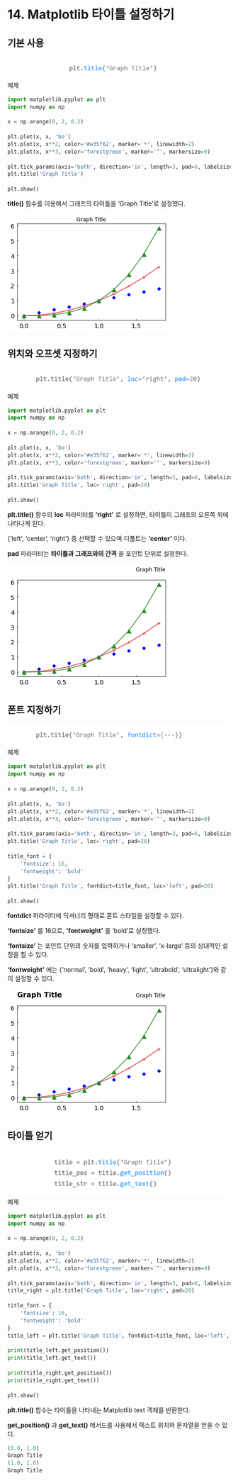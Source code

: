 # 14. Matplotlib 타이틀 설정하기
## 기본 사용
![](Images/2023-05-06-17-49-01.png)
예제  
```python
import matplotlib.pyplot as plt
import numpy as np

x = np.arange(0, 2, 0.2)

plt.plot(x, x, 'bo')
plt.plot(x, x**2, color='#e35f62', marker='*', linewidth=2)
plt.plot(x, x**3, color='forestgreen', marker='^', markersize=9)

plt.tick_params(axis='both', direction='in', length=3, pad=6, labelsize=14)
plt.title('Graph Title')

plt.show()
```
**title()** 함수를 이용해서 그래프의 타이틀을 ‘Graph Title’로 설정했다.

![](Images/2023-05-06-17-49-46.png)

## 위치와 오프셋 지정하기
![](Images/2023-05-06-17-50-04.png)
예제  
```python
import matplotlib.pyplot as plt
import numpy as np

x = np.arange(0, 2, 0.2)

plt.plot(x, x, 'bo')
plt.plot(x, x**2, color='#e35f62', marker='*', linewidth=2)
plt.plot(x, x**3, color='forestgreen', marker='^', markersize=9)

plt.tick_params(axis='both', direction='in', length=3, pad=6, labelsize=14)
plt.title('Graph Title', loc='right', pad=20)

plt.show()
```

**plt.title()** 함수의 **loc** 파라미터를 **‘right’** 로 설정하면, 타이틀이 그래프의 오른쪽 위에 나타나게 된다.

{‘left’, ‘center’, ‘right’} 중 선택할 수 있으며 디폴트는 **‘center’** 이다.

**pad** 파라미터는 **타이틀과 그래프와의 간격** 을 포인트 단위로 설정한다.

![](Images/2023-05-06-17-51-35.png)

## 폰트 지정하기
![](Images/2023-05-06-17-51-47.png)
예제  
```python
import matplotlib.pyplot as plt
import numpy as np

x = np.arange(0, 2, 0.2)

plt.plot(x, x, 'bo')
plt.plot(x, x**2, color='#e35f62', marker='*', linewidth=2)
plt.plot(x, x**3, color='forestgreen', marker='^', markersize=9)

plt.tick_params(axis='both', direction='in', length=3, pad=6, labelsize=14)
plt.title('Graph Title', loc='right', pad=20)

title_font = {
    'fontsize': 16,
    'fontweight': 'bold'
}
plt.title('Graph Title', fontdict=title_font, loc='left', pad=20)

plt.show()
```
**fontdict** 파라미터에 딕셔너리 형태로 폰트 스타일을 설정할 수 있다.

**‘fontsize’** 를 16으로, **‘fontweight’** 를 ‘bold’로 설정했다.

**‘fontsize’** 는 포인트 단위의 숫자를 입력하거나 ‘smaller’, ‘x-large’ 등의 상대적인 설정을 할 수 있다.

**‘fontweight’** 에는 {‘normal’, ‘bold’, ‘heavy’, ‘light’, ‘ultrabold’, ‘ultralight’}와 같이 설정할 수 있다.

![](Images/2023-05-06-17-53-22.png)

## 타이틀 얻기
![](Images/2023-05-06-17-54-44.png)
예제  
```python
import matplotlib.pyplot as plt
import numpy as np

x = np.arange(0, 2, 0.2)

plt.plot(x, x, 'bo')
plt.plot(x, x**2, color='#e35f62', marker='*', linewidth=2)
plt.plot(x, x**3, color='forestgreen', marker='^', markersize=9)

plt.tick_params(axis='both', direction='in', length=3, pad=6, labelsize=14)
title_right = plt.title('Graph Title', loc='right', pad=20)

title_font = {
    'fontsize': 16,
    'fontweight': 'bold'
}
title_left = plt.title('Graph Title', fontdict=title_font, loc='left', pad=20)

print(title_left.get_position())
print(title_left.get_text())

print(title_right.get_position())
print(title_right.get_text())

plt.show()
```
**plt.title()** 함수는 타이틀을 나타내는 Matplotlib text 객체를 반환한다.

**get_position()** 과 **get_text()** 메서드를 사용해서 텍스트 위치와 문자열을 얻을 수 있다.
```python
(0.0, 1.0)
Graph Title
(1.0, 1.0)
Graph Title
```